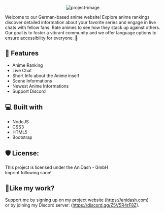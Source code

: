 <p align="center"><img src="https://i.imgur.com/xJZRzZu.png" alt="project-image"></p>

<p id="description">Welcome to our German-based anime website! Explore anime rankings discover detailed information about your favorite series and engage in live chats with fellow fans. Rate animes to see how they stack up against others. Our goal is to foster a vibrant community and we offer language options to ensure accessibility for everyone. 🌸</p>

  
  
<h2>🧐 Features</h2>

*   Anime Ranking
*   Live Chat
*   Short Info about the Anime inself
*   Scene Informations
*   Newest Anime Informations
*   Support Discord

  
  
<h2>💻 Built with</h2>


*   NodeJS
*   CSS3
*   HTML5
*   Bootstrap

<h2>🛡️ License:</h2>

This project is licensed under the AniDash - GmbH<br>
Imprint following soon!

<h2>💖Like my work?</h2>

Support me by signing up on my project website (https://anidash.com)<br>or by joining my Discord server: (https://discord.gg/Z5V5R4rF8Z).
